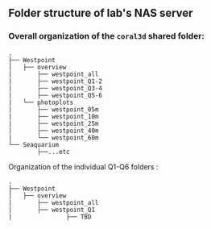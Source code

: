 ## Folder structure of lab's NAS server



### Overall organization of the `coral3d` shared folder:

```shell
.
├── Westpoint
│   ├── overview
|       ├── westpoint_all
|       ├── westpoint_Q1-2
|       ├── westpoint_Q3-4
|       ├── westpoint_Q5-6
|   └── photoplots
|       ├── westpoint_05m
|       ├── westpoint_10m
|       ├── westpoint_25m
|       ├── westpoint_40m
|       └── westpoint_60m
└── Seaquarium
		├──...etc
```

Organization of the individual Q1-Q6 folders :

```shell
.
├── Westpoint
│   ├── overview
|       ├── westpoint_all
|       ├── westpoint_Q1
|       		├── TBD
```


